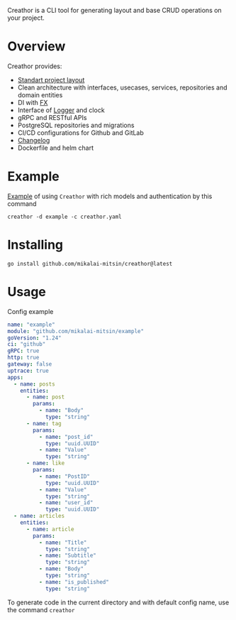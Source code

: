 Creathor is a CLI tool for generating layout and base CRUD operations on your project.

# Overview

Creathor provides:

* [Standart project layout](https://github.com/golang-standards/project-layout)
* Clean architecture with interfaces, usecases, services, repositories and domain entities
* DI with [FX](https://github.com/uber-go/fx)
* Interface of [Logger](https://github.com/uber-go/zap) and clock
* gRPC and RESTful APIs
* PostgreSQL repositories and migrations
* CI/CD configurations for Github and GitLab
* [Changelog](https://keepachangelog.com/en/1.0.0/)
* Dockerfile and helm chart

# Example

[Example](/example) of using `Creathor` with rich models and authentication by this command

```shell
creathor -d example -c creathor.yaml
```

# Installing

```
go install github.com/mikalai-mitsin/creathor@latest
```

# Usage

Config example

```yaml
name: "example"
module: "github.com/mikalai-mitsin/example"
goVersion: "1.24"
ci: "github"
gRPC: true
http: true
gateway: false
uptrace: true
apps:
  - name: posts
    entities:
      - name: post
        params:
          - name: "Body"
            type: "string"
      - name: tag
        params:
          - name: "post_id"
            type: "uuid.UUID"
          - name: "Value"
            type: "string"
      - name: like
        params:
          - name: "PostID"
            type: "uuid.UUID"
          - name: "Value"
            type: "string"
          - name: "user_id"
            type: "uuid.UUID"
  - name: articles
    entities:
      - name: article
        params:
          - name: "Title"
            type: "string"
          - name: "Subtitle"
            type: "string"
          - name: "Body"
            type: "string"
          - name: "is_published"
            type: "string"
```

To generate code in the current directory and with default config name, use the command `creathor`